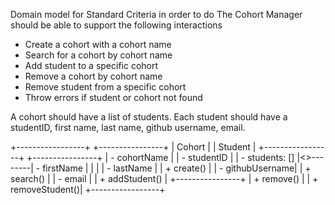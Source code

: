  Domain model for Standard Criteria  in order to do 
The Cohort Manager should be able to support the following interactions

- Create a cohort with a cohort name
- Search for a cohort by cohort name
- Add student to a specific cohort
- Remove a cohort by cohort name
- Remove student from a specific cohort
- Throw errors if student or cohort not found

A cohort should have a list of students. Each student should have a studentID, first name, last name, github username, email.

+-----------------+          +----------------+
|     Cohort      |          |    Student     |
+-----------------+          +----------------+
| - cohortName    |          | - studentID    |
| - students: []  |<>--------| - firstName    |
|                 |          | - lastName     |
| + create()      |          | - githubUsername|
| + search()      |          | - email        |
| + addStudent()  |          +----------------+
| + remove()      |
| + removeStudent()|
+-----------------+
